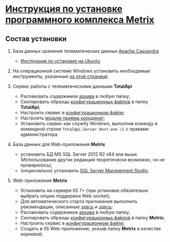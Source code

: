 [Инструкция по установке программного комплекса Metrix](https://github.com/TotalApi/Installations//blob/main/README.md) 
=======================================================================================================================



Состав установки
----------------

1. База данных хранения телематических данных [Apache Cassandra](https://cassandra.apache.org/)
   - [Инструкция по установке на Ubuntu](Cassandra/Cassandra.md)

2. На операционной системе Windows установить необходимые инструменты, указанные [на этой странице](Redist/Readme.md).

3. Сервис работы с телематическими данными **TotalApi**
   - Распаковать содержимое [архива](https://github.com/TotalApi/Installations/raw/main/Redist/totalapi-latest.zip) в любую папку;
   - Скопировать образцы [конфигурационных файлов](https://github.com/TotalApi/Installations/raw/main/Configs/Default/TotalApi) в папку **TotalApi**;
   - Настроить сервис в [конфигурационном файле](Configs/TotalApi_Config.md);
   - Настроить [модули приёма координат](Configs/TotalApi_DevicePlugins.md);
   - Установить сервис как службу Windows, выполнив команду в командной строке `TotalApi.Server.Host.exe /i`  с правами администратора.

4. База данных для Web-приложения **Metrix**
   - установить БД MS SQL Server 2012 R2 x64 или выше. (Использование других редакций теоретически возможно, но не проверялось);
   - (опционально) установить [SQL Server Management Studio](https://aka.ms/ssmsfullsetup).
 
5. Web-приложение **Metrix**
   - Установить на сервере IIS 7+ (при установке обязательно выбрать опцию поддержки Web-socket);
   - Для автоматического старта приложения выполнить рекомендации, описанные [здесь](https://www.taithienbo.com/how-to-auto-start-and-keep-an-asp-net-core-web-application-and-keep-it-running-on-iis/) и [здесь](https://docs.hangfire.io/en/latest/deployment-to-production/making-aspnet-app-always-running.html);
   - Распаковать содержимое [архива](https://github.com/TotalApi/Installations/raw/main/Redist/MetrixWeb-latest.zip) в любую папку;
   - Скопировать образцы [конфигурационных файлов](https://github.com/TotalApi/Installations/raw/main/Configs/Default/MetriX) в папку **Metrix**;
   - Настроить сервис в [конфигурационном файле](Configs/Metrix_Config.md);
   - Создать в IIS Web-приложение, указав папку **Metrix** в качестве корневой; 

